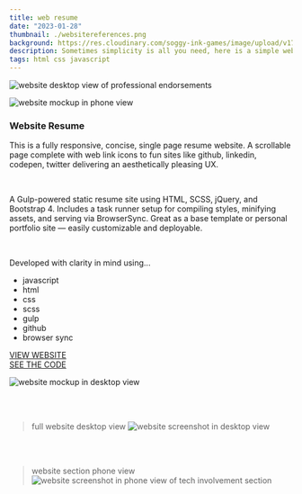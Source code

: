 ```yaml
---
title: web resume
date: "2023-01-28"
thumbnail: ./websitereferences.png
background: https://res.cloudinary.com/soggy-ink-games/image/upload/v1709873091/portfolio/website-ian.png
description: Sometimes simplicity is all you need, here is a simple website utilising the basic tools of web development showcasing a web-resume in html, css and javascript.
tags: html css javascript
---
```


![website desktop view of professional endorsements](https://res.cloudinary.com/soggy-ink-games/image/upload/v1748254853/portfolio/we-res-edorsements_kefiro.png)

![website mockup in phone view](https://res.cloudinary.com/soggy-ink-games/image/upload/v1748260338/portfolio/web-res-iphone-gif_tot7i5.gif)

### Website Resume

This is a fully responsive, concise, single page resume website. A scrollable page complete with web link icons to fun sites like github, linkedin, codepen, twitter delivering an aesthetically pleasing UX.

<br>

A Gulp-powered static resume site using HTML, SCSS, jQuery, and Bootstrap 4. Includes a task runner setup for compiling styles, minifying assets, and serving via BrowserSync. Great as a base template or personal portfolio site — easily customizable and deployable.

<br>

Developed with clarity in mind using...

- javascript
- html
- css
- scss
- gulp
- github
- browser sync

[VIEW WEBSITE](https://anaizing.github.io/web-resume/)
<br>
[SEE THE CODE](https://github.com/Anaizing/web-resume)

![website mockup in desktop view](https://res.cloudinary.com/soggy-ink-games/image/upload/v1748258910/portfolio/web-res-gif_rx3xht.gif)

<br>
<br>

> full website desktop view
> ![website screenshot in desktop view](https://res.cloudinary.com/soggy-ink-games/image/upload/v1748256773/portfolio/anaizing.github.io_web-resume__yvxsbe.png)

<br>
<br>

> website section phone view
> ![website screenshot in phone view of tech involvement section](https://res.cloudinary.com/soggy-ink-games/image/upload/v1748256452/portfolio/anaizing.github.io_web-resume__iPhone_XR_slcehi.png)
